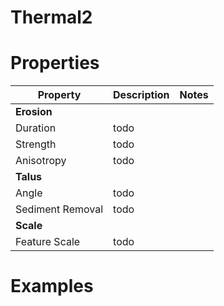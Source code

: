 # Thermal2


# Properties


| Property | Description | Notes | 
| -------- | ----------- | ----- |
| **Erosion** |  | | 
| Duration | todo | |
| Strength | todo | |
| Anisotropy | todo | |
| **Talus** |  | | 
| Angle | todo | |
| Sediment Removal | todo | |
| **Scale** |  | | 
| Feature Scale | todo | |




# Examples
